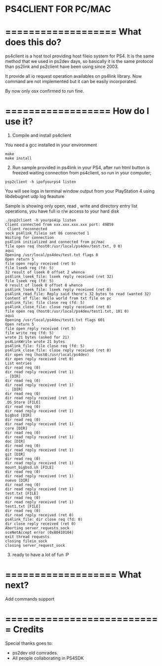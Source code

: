 PS4CLIENT FOR PC/MAC
=================
 
===================
 What does this do?
===================
 
  ps4client is a host tool providing host fileio system for PS4. It is the same method that we used in ps2dev days, so basically it is the same protocol than ps2link and ps2client have been using since 2003.
  
  It provide all io request operation availables on ps4link library. Now command are not implemented but it can be easily incorporated.
  
  By now only osx confirmed to run fine. 
  
==================
  How do I use it?
==================

 1) Compile and install ps4client

  You need a gcc installed in your environment 
  
  ```
  make
  make install
  ```
  

 2) Run sample provided in ps4link in your PS4, after run html button is freezed waiting connection from ps4client, so run in your computer;
   
  ```
  psp2client -h ipofyourps4 listen 
  ```
  
 
 You will see logs in terminal window output from your PlayStation 4 using libdebugnet udp log feauture 
 
 Sample is showing only open, read , write and directory entry list operations, you have full io r/w access to your hard disk
 
 ```
 ./psp2client -h yourps4ip listen
 Client connected from xxx.xxx.xxx.xxx port: 49859
  Client reconnected
 sock ps4link_fileio set 86 connected 1
 Waiting for connection
 ps4link initialized and connected from pc/mac
 file open req (host0:/usr/local/ps4dev/test.txt, 0 0)
 aqui
 Opening /usr/local/ps4dev/test.txt flags 0
 Open return 5
 file open reply received (ret 5)
 file lseek req (fd: 5)
 32 result of lseek 0 offset 2 whence
 ps4link_lseek_file: lseek reply received (ret 32)
 file lseek req (fd: 5)
 0 result of lseek 0 offset 0 whence
 ps4link_lseek_file: lseek reply received (ret 0)
 ps4link_read_file: Reply said there's 32 bytes to read (wanted 32)
 Content of file: Hello world from txt file on pc
 ps4link_file: file close req (fd: 5)
 ps4link_close_file: close reply received (ret 0)
 file open req (host0:/usr/local/ps4dev/test1.txt, 101 0)
 aqui
 Opening /usr/local/ps4dev/test1.txt flags 601
 Open return 5
 file open reply received (ret 5)
 file write req (fd: 5)
 wrote 21 bytes (asked for 21)
 ps4LinkWrite wrote 21 bytes
 ps4link_file: file close req (fd: 5)
 ps4link_close_file: close reply received (ret 0)
 dir open req (host0:/usr/local/ps4dev)
 dir open reply received (ret 0)
 List entries
 dir read req (0)
 dir read reply received (ret 1)
 . [DIR]
 dir read req (0)
 dir read reply received (ret 1)
 .. [DIR]
 dir read req (0)
 dir read reply received (ret 1)
 .DS_Store [FILE]
 dir read req (0)
 dir read reply received (ret 1)
 bigbsd [DIR]
 dir read req (0)
 dir read reply received (ret 1)
 core [DIR]
 dir read req (0)
 dir read reply received (ret 1)
 doc [DIR]
 dir read req (0)
 dir read reply received (ret 1)
 git [DIR]
 dir read req (0)
 dir read reply received (ret 1)
 mount_bigbsd.sh [FILE]
 dir read req (0)
 dir read reply received (ret 1)
 nuevo [DIR]
 dir read req (0)
 dir read reply received (ret 1)
 test.txt [FILE]
 dir read req (0)
 dir read reply received (ret 1)
 test1.txt [FILE]
 dir read req (0)
 dir read reply received (ret 0)
 ps4link_file: dir close req (fd: 0)
 dir close reply received (ret 0)
 Aborting server_requests_sock
 sceNetAccept error (0x80410104)
 exit thread requests
 closing fileio_sock
 closing server_request_sock
 ```
 
 3) ready to have a lot of fun :P
 
===================
 What next?
===================
  
  Add commands support
  
===========================
  Credits
===========================
  
  Special thanks goes to:
  
  - ps2dev old comrades. 
  - All people collaborating in PS4SDK
  
